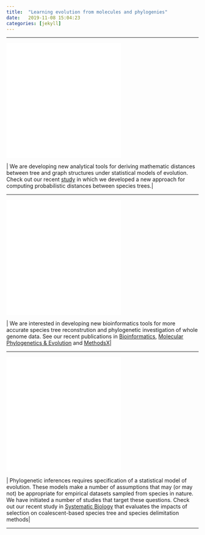 ```yaml
---
title:  "Learning evolution from molecules and phylogenies"
date:   2019-11-08 15:04:23
categories: [jekyll]
---
```


------------------------------------------------------------------------------------------------------
![image tooltip here](images/Box1.pdf)![image tooltip here](images/Featured1.pdf)

| 
We are developing new analytical tools for deriving mathematic distances between tree and graph structures under statistical models of evolution. Check out our recent [study](https://academic.oup.com/sysbio/advance-article/doi/10.1093/sysbio/syz031/5488962) in which we developed a new approach for computing probabilistic distances between species trees.|

------------------------------------------------------------------------------------------------------

![image tooltip here](images/Box23.pdf)![image tooltip here](images/Phylo2.pdf)

| 
We are interested in developing new bioinformatics tools for more accurate species tree reconstrution and phylogenetic investigation of whole genome data. See our recent publications in [Bioinformatics](https://academic.oup.com/bioinformatics/advance-article-abstract/doi/10.1093/bioinformatics/btaa884/5922815?redirectedFrom=fulltext), [Molecular Phylogenetics & Evolution](https://www.sciencedirect.com/science/article/pii/S1055790318305153?via%3Dihub) and [MethodsX](https://www.sciencedirect.com/science/article/pii/S2215016119302493)|

------------------------------------------------------------------------------------------------------


![image tooltip here](images/Box3.pdf)![image tooltip here](images/Phylo3.pdf)

| 
Phylogenetic inferences requires specification of a statistical model of evolution. These models make a number of assumptions that may (or may not) be appropriate for empirical datasets sampled from species in nature. We have initiated a number of studies that target these questions. Check out our recent study in [Systematic Biology](https://academic.oup.com/sysbio/article/67/6/1076/4995179) that evaluates the impacts of selection on coalescent-based species tree and species delimitation methods|

------------------------------------------------------------------------------------------------------
